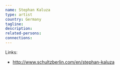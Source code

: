 ```yaml
---
name: Stephan Kaluza
type: artist
country: Germany
tagline: 
description:
related-persons:
connections:
---
```

Links:
* <http://www.schultzberlin.com/en/stephan-kaluza>
